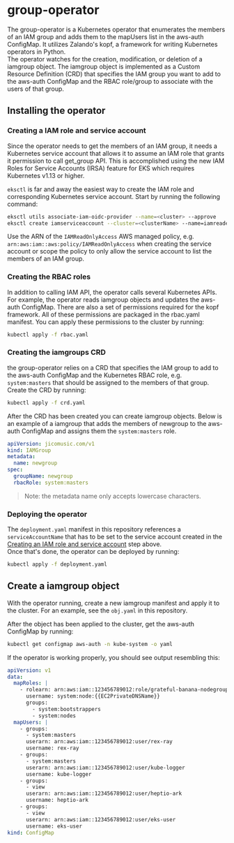 # group-operator
The group-operator is a Kubernetes operator that enumerates the members of an IAM group and adds them to the mapUsers 
list in the aws-auth ConfigMap. It utilizes Zalando's kopf, a framework for writing Kubernetes operators in Python.  
The operator watches for the creation, modification, or deletion of a iamgroup object.  The iamgroup object is 
implemented as a Custom Resource Definition (CRD) that specifies the IAM group you want to add to the aws-auth ConfigMap 
and the RBAC role/group to associate with the users of that group.  

## Installing the operator

### Creating a IAM role and service account
Since the operator needs to get the members of an IAM group, it needs a Kubernetes service account that allows it to
assume an IAM role that grants it permission to call get_group API.  This is accomplished using the new IAM 
Roles for Service Accounts (IRSA) feature for EKS which requires Kubernetes v1.13 or higher.  

`eksctl` is far and away the easiest way to create the IAM role and corresponding Kubernetes service account.  Start by
running the following command: 

```bash
eksctl utils associate-iam-oidc-provider --name=<cluster> --approve
eksctl create iamserviceaccount --cluster=<clusterName> --name=iamreader --namespace=default --attach-policy-arn=<policyARN>
```

Use the ARN of the `IAMReadOnlyAccess` AWS managed policy, e.g. `arn:aws:iam::aws:policy/IAMReadOnlyAccess` when 
creating the service account or scope the policy to only allow the service account to list the members of an IAM group. 

### Creating the RBAC roles
In addition to calling IAM API, the operator calls several Kubernetes APIs.  For example, the operator reads iamgroup 
objects and updates the aws-auth ConfigMap.  There are also a set of permissions required for the kopf framework.  All 
of these permissions are packaged in the rbac.yaml manifest.  You can apply these permissions to the cluster by running:

```bash
kubectl apply -f rbac.yaml
```

### Creating the iamgroups CRD
the group-operator relies on a CRD that specifies the IAM group to add to the aws-auth ConfigMap and the Kubernetes RBAC 
role, e.g. `system:masters` that should be assigned to the members of that group.  Create the CRD by running:

```bash
kubectl apply -f crd.yaml 
```

After the CRD has been created you can create iamgroup objects.  Below is an example of a iamgroup that adds the members
of newgroup to the aws-auth ConfigMap and assigns them the `system:masters` role.  

```yaml
apiVersion: jicomusic.com/v1
kind: IAMGroup
metadata:
  name: newgroup
spec:
  groupName: newgroup
  rbacRole: system:masters
```
> Note: the metadata name only accepts lowercase characters. 

### Deploying the operator
The `deployment.yaml` manifest in this repository references a `serviceAccountName` that has to be set to the service 
account created in the [Creating an IAM role and service account](https://github.com/jicowan/group-operator/blob/master/README.md#creating-a-iam-role-and-service-account) step above.  
Once that's done, the operator can be deployed by running: 

```bash
kubectl apply -f deployment.yaml 
```

## Create a iamgroup object
With the operator running, create a new iamgroup manifest and apply it to the cluster.  For an example, see the 
`obj.yaml` in this repository. 

After the object has been applied to the cluster, get the aws-auth ConfigMap by running: 

```bash
kubectl get configmap aws-auth -n kube-system -o yaml
```

If the operator is working properly, you should see output resembling this: 

```yaml
apiVersion: v1
data:
  mapRoles: |
    - rolearn: arn:aws:iam::123456789012:role/grateful-banana-nodegroup-ng-bc4be-NodeInstanceRole-10RG7REOWCU6G
      username: system:node:{{EC2PrivateDNSName}}
      groups:
        - system:bootstrappers
        - system:nodes
  mapUsers: |
    - groups:
      - system:masters
      userarn: arn:aws:iam::123456789012:user/rex-ray
      username: rex-ray
    - groups:
      - system:masters
      userarn: arn:aws:iam::123456789012:user/kube-logger
      username: kube-logger
    - groups:
      - view
      userarn: arn:aws:iam::123456789012:user/heptio-ark
      username: heptio-ark
    - groups:
      - view
      userarn: arn:aws:iam::123456789012:user/eks-user
      username: eks-user
kind: ConfigMap
```